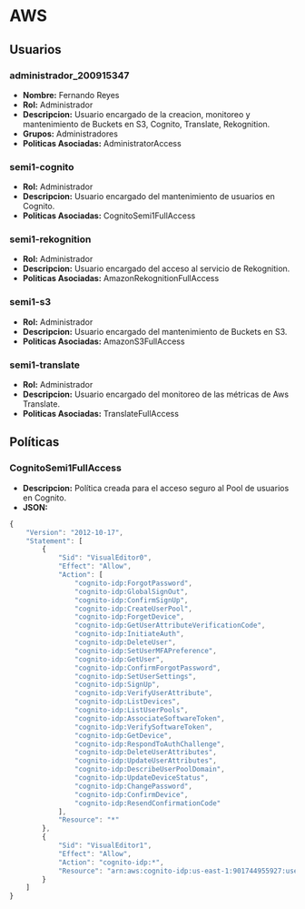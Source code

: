 # AWS
## Usuarios

### administrador_200915347
* **Nombre:** Fernando Reyes
* **Rol:** Administrador
* **Descripcion:** Usuario encargado de la creacion, monitoreo y mantenimiento de Buckets en S3, Cognito, Translate, Rekognition.
* **Grupos:** Administradores
* **Politicas Asociadas:** AdministratorAccess

### semi1-cognito
* **Rol:** Administrador
* **Descripcion:** Usuario encargado del mantenimiento de usuarios en Cognito.
* **Politicas Asociadas:** CognitoSemi1FullAccess

### semi1-rekognition
* **Rol:** Administrador
* **Descripcion:** Usuario encargado del acceso al servicio de Rekognition.
* **Politicas Asociadas:** AmazonRekognitionFullAccess

### semi1-s3
* **Rol:** Administrador
* **Descripcion:** Usuario encargado del mantenimiento de Buckets en S3.
* **Politicas Asociadas:** AmazonS3FullAccess

### semi1-translate
* **Rol:** Administrador
* **Descripcion:** Usuario encargado del monitoreo de las métricas de Aws Translate.
* **Politicas Asociadas:** TranslateFullAccess

## Políticas
### CognitoSemi1FullAccess
* **Descripcion:** Política creada para el acceso seguro al Pool de usuarios en Cognito.
* **JSON:**
````js
{
    "Version": "2012-10-17",
    "Statement": [
        {
            "Sid": "VisualEditor0",
            "Effect": "Allow",
            "Action": [
                "cognito-idp:ForgotPassword",
                "cognito-idp:GlobalSignOut",
                "cognito-idp:ConfirmSignUp",
                "cognito-idp:CreateUserPool",
                "cognito-idp:ForgetDevice",
                "cognito-idp:GetUserAttributeVerificationCode",
                "cognito-idp:InitiateAuth",
                "cognito-idp:DeleteUser",
                "cognito-idp:SetUserMFAPreference",
                "cognito-idp:GetUser",
                "cognito-idp:ConfirmForgotPassword",
                "cognito-idp:SetUserSettings",
                "cognito-idp:SignUp",
                "cognito-idp:VerifyUserAttribute",
                "cognito-idp:ListDevices",
                "cognito-idp:ListUserPools",
                "cognito-idp:AssociateSoftwareToken",
                "cognito-idp:VerifySoftwareToken",
                "cognito-idp:GetDevice",
                "cognito-idp:RespondToAuthChallenge",
                "cognito-idp:DeleteUserAttributes",
                "cognito-idp:UpdateUserAttributes",
                "cognito-idp:DescribeUserPoolDomain",
                "cognito-idp:UpdateDeviceStatus",
                "cognito-idp:ChangePassword",
                "cognito-idp:ConfirmDevice",
                "cognito-idp:ResendConfirmationCode"
            ],
            "Resource": "*"
        },
        {
            "Sid": "VisualEditor1",
            "Effect": "Allow",
            "Action": "cognito-idp:*",
            "Resource": "arn:aws:cognito-idp:us-east-1:901744955927:userpool/us-east-1_M6reKjtuU"
        }
    ]
}

````
